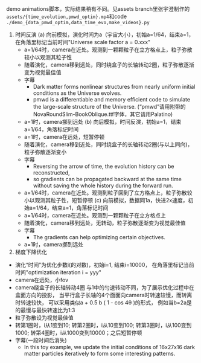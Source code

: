 demo animations脚本，实际结果稍有不同。见assets branch里张宇澄制作的
`assets/{time_evolution,pmwd_optim}.mp4`和code
`./demo_{data_pmwd_optim,data_time_evo,make_videos}.py`

1. 时间反演
  (a) 向前模拟，演化时间为a（宇宙大小），初始a=1/64，结束a=1，
      在角落里标记当前时间"Universe scale factor a = 0.xxx"
    * a=1/64时，camera在近处。观测到一颗颗粒子在立方格点上，粒子弥散较小以观测其粒子性
    * 随着演化，camera移到远处，同时绕盒子的长轴转动2圈，粒子弥散逐渐变为视觉最佳值
    * 字幕
      - Dark matter forms nonlinear structures from nearly uniform
        initial conditions as the Universe evolves.
      - pmwd is a differentiable and memory efficient code to simulate
        the large-scale structure of the Universe.
        (“pmwd”请用附带的NovaRoundSlim-BookOblique.ttf字体，其它请用Palatino)
    * a=1时，camera挪到远处
  (b) 向后模拟，时间反演，初始a=1，结束a=1/64，角落标记时间
    * a=1时，camera在远处，短暂停顿
    * 随着演化，camera移到近处，同时绕盒子的长轴转动2圈(与以上同向)，粒子弥散逐渐变小
    * 字幕
      - Reversing the arrow of time, the evolution history can be
        reconstructed,
      - so gradients can be propagated backward at the same time without
        saving the whole history during the forward run.
    * a=1/64时，camera在近处。观测到粒子回到了立方格点上，粒子弥散较小以观测其粒子性，短暂停顿
  (c) 向前模拟，数据同1a，快进2x速度，初始a=1/64，结束a=1，角落标记时间
    * a=1/64时，camera在近处。观测到一颗颗粒子在立方格点上
    * 随着演化，camera移到远处，无转动，粒子弥散逐渐变为视觉最佳值
    * 字幕
      - The gradients can help optimizing certain objectives.
    * a=1时，camera挪到远处
2. 梯度下降优化
  * 演化“时间”为优化步数i(的对数)，初始i=1, 结束i=10000，
    在角落里标记当前时间"optimization iteration i = yyy"
  * camera在远处，小fov
  * camera绕盒子的长轴转动4圈
    与1中的匀速转动不同，为了展示优化过程中在盒面方向的投影，
    当平行盒子长轴的4个面面向camera时转速较慢，而转离时转速较快，
    可以采用类似a + 0.5 b ( 1 - cos 4θ )的形式，
    例如当b=2a是的最慢与最快转速比为1:3
  * 粒子弥散设为视觉最佳值
  * 转第1圈时，i从1变到10; 转第2圈时，i从10变到100; 转第3圈时，i从100变到1000; 转第4圈时，i从1000变到10000；之后短暂停顿
  * 字幕(一段时间后消失)
    - In this toy example, we update the initial conditions of 16x27x16
      dark matter particles iteratively to form some interesting
      patterns.

